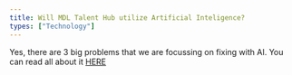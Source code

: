 ```yaml
---
title: Will MDL Talent Hub utilize Artificial Inteligence?
types: ["Technology"]
---
```

Yes, there are 3 big problems that we are focussing on fixing with AI. You can read all about it <a href = "https://medium.com/@dd_96182/how-mdl-talent-hub-is-implementing-ai-245736f98e2a" target = "_blank">HERE</a>